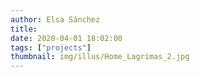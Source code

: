 ```yaml
---
author: Elsa Sánchez
title:
date: 2020-04-01 18:02:00
tags: ["projects"]
thumbnail: img/illus/Home_Lagrimas_2.jpg
---
```

